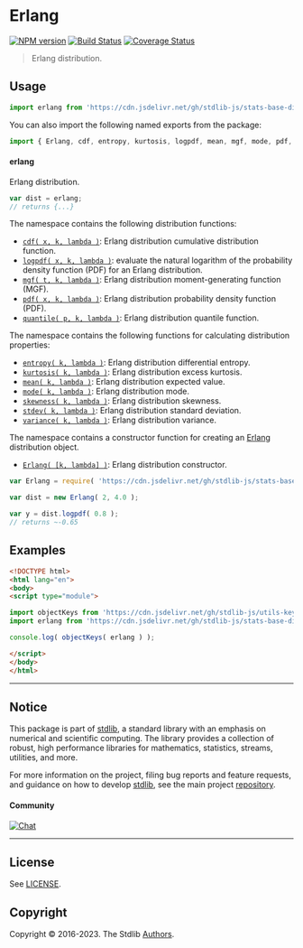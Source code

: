 <!--

@license Apache-2.0

Copyright (c) 2018 The Stdlib Authors.

Licensed under the Apache License, Version 2.0 (the "License");
you may not use this file except in compliance with the License.
You may obtain a copy of the License at

   http://www.apache.org/licenses/LICENSE-2.0

Unless required by applicable law or agreed to in writing, software
distributed under the License is distributed on an "AS IS" BASIS,
WITHOUT WARRANTIES OR CONDITIONS OF ANY KIND, either express or implied.
See the License for the specific language governing permissions and
limitations under the License.

-->

# Erlang

[![NPM version][npm-image]][npm-url] [![Build Status][test-image]][test-url] [![Coverage Status][coverage-image]][coverage-url] <!-- [![dependencies][dependencies-image]][dependencies-url] -->

> Erlang distribution.



<section class="usage">

## Usage

```javascript
import erlang from 'https://cdn.jsdelivr.net/gh/stdlib-js/stats-base-dists-erlang@esm/index.mjs';
```

You can also import the following named exports from the package:

```javascript
import { Erlang, cdf, entropy, kurtosis, logpdf, mean, mgf, mode, pdf, quantile, skewness, stdev, variance } from 'https://cdn.jsdelivr.net/gh/stdlib-js/stats-base-dists-erlang@esm/index.mjs';
```

#### erlang

Erlang distribution.

```javascript
var dist = erlang;
// returns {...}
```

The namespace contains the following distribution functions:

<!-- <toc pattern="*+(cdf|pdf|mgf|quantile)*"> -->

<div class="namespace-toc">

-   <span class="signature">[`cdf( x, k, lambda )`][@stdlib/stats/base/dists/erlang/cdf]</span><span class="delimiter">: </span><span class="description">Erlang distribution cumulative distribution function.</span>
-   <span class="signature">[`logpdf( x, k, lambda )`][@stdlib/stats/base/dists/erlang/logpdf]</span><span class="delimiter">: </span><span class="description">evaluate the natural logarithm of the probability density function (PDF) for an Erlang distribution.</span>
-   <span class="signature">[`mgf( t, k, lambda )`][@stdlib/stats/base/dists/erlang/mgf]</span><span class="delimiter">: </span><span class="description">Erlang distribution moment-generating function (MGF).</span>
-   <span class="signature">[`pdf( x, k, lambda )`][@stdlib/stats/base/dists/erlang/pdf]</span><span class="delimiter">: </span><span class="description">Erlang distribution probability density function (PDF).</span>
-   <span class="signature">[`quantile( p, k, lambda )`][@stdlib/stats/base/dists/erlang/quantile]</span><span class="delimiter">: </span><span class="description">Erlang distribution quantile function.</span>

</div>

<!-- </toc> -->

The namespace contains the following functions for calculating distribution properties:

<!-- <toc pattern="*+(entropy|kurtosis|mean|median|mode|skewness|stdev|variance)*"> -->

<div class="namespace-toc">

-   <span class="signature">[`entropy( k, lambda )`][@stdlib/stats/base/dists/erlang/entropy]</span><span class="delimiter">: </span><span class="description">Erlang distribution differential entropy.</span>
-   <span class="signature">[`kurtosis( k, lambda )`][@stdlib/stats/base/dists/erlang/kurtosis]</span><span class="delimiter">: </span><span class="description">Erlang distribution excess kurtosis.</span>
-   <span class="signature">[`mean( k, lambda )`][@stdlib/stats/base/dists/erlang/mean]</span><span class="delimiter">: </span><span class="description">Erlang distribution expected value.</span>
-   <span class="signature">[`mode( k, lambda )`][@stdlib/stats/base/dists/erlang/mode]</span><span class="delimiter">: </span><span class="description">Erlang distribution mode.</span>
-   <span class="signature">[`skewness( k, lambda )`][@stdlib/stats/base/dists/erlang/skewness]</span><span class="delimiter">: </span><span class="description">Erlang distribution skewness.</span>
-   <span class="signature">[`stdev( k, lambda )`][@stdlib/stats/base/dists/erlang/stdev]</span><span class="delimiter">: </span><span class="description">Erlang distribution standard deviation.</span>
-   <span class="signature">[`variance( k, lambda )`][@stdlib/stats/base/dists/erlang/variance]</span><span class="delimiter">: </span><span class="description">Erlang distribution variance.</span>

</div>

<!-- </toc> -->

The namespace contains a constructor function for creating an [Erlang][erlang-distribution] distribution object.

<!-- <toc pattern="*ctor*"> -->

<div class="namespace-toc">

-   <span class="signature">[`Erlang( [k, lambda] )`][@stdlib/stats/base/dists/erlang/ctor]</span><span class="delimiter">: </span><span class="description">Erlang distribution constructor.</span>

</div>

<!-- </toc> -->

```javascript
var Erlang = require( 'https://cdn.jsdelivr.net/gh/stdlib-js/stats-base-dists-erlang' ).Erlang;

var dist = new Erlang( 2, 4.0 );

var y = dist.logpdf( 0.8 );
// returns ~-0.65
```

</section>

<!-- /.usage -->

<section class="examples">

## Examples

<!-- TODO: better examples -->

<!-- eslint no-undef: "error" -->

```html
<!DOCTYPE html>
<html lang="en">
<body>
<script type="module">

import objectKeys from 'https://cdn.jsdelivr.net/gh/stdlib-js/utils-keys@esm/index.mjs';
import erlang from 'https://cdn.jsdelivr.net/gh/stdlib-js/stats-base-dists-erlang@esm/index.mjs';

console.log( objectKeys( erlang ) );

</script>
</body>
</html>
```

</section>

<!-- /.examples -->

<!-- Section for related `stdlib` packages. Do not manually edit this section, as it is automatically populated. -->

<section class="related">

</section>

<!-- /.related -->

<!-- Section for all links. Make sure to keep an empty line after the `section` element and another before the `/section` close. -->


<section class="main-repo" >

* * *

## Notice

This package is part of [stdlib][stdlib], a standard library with an emphasis on numerical and scientific computing. The library provides a collection of robust, high performance libraries for mathematics, statistics, streams, utilities, and more.

For more information on the project, filing bug reports and feature requests, and guidance on how to develop [stdlib][stdlib], see the main project [repository][stdlib].

#### Community

[![Chat][chat-image]][chat-url]

---

## License

See [LICENSE][stdlib-license].


## Copyright

Copyright &copy; 2016-2023. The Stdlib [Authors][stdlib-authors].

</section>

<!-- /.stdlib -->

<!-- Section for all links. Make sure to keep an empty line after the `section` element and another before the `/section` close. -->

<section class="links">

[npm-image]: http://img.shields.io/npm/v/@stdlib/stats-base-dists-erlang.svg
[npm-url]: https://npmjs.org/package/@stdlib/stats-base-dists-erlang

[test-image]: https://github.com/stdlib-js/stats-base-dists-erlang/actions/workflows/test.yml/badge.svg?branch=main
[test-url]: https://github.com/stdlib-js/stats-base-dists-erlang/actions/workflows/test.yml?query=branch:main

[coverage-image]: https://img.shields.io/codecov/c/github/stdlib-js/stats-base-dists-erlang/main.svg
[coverage-url]: https://codecov.io/github/stdlib-js/stats-base-dists-erlang?branch=main

<!--

[dependencies-image]: https://img.shields.io/david/stdlib-js/stats-base-dists-erlang.svg
[dependencies-url]: https://david-dm.org/stdlib-js/stats-base-dists-erlang/main

-->

[chat-image]: https://img.shields.io/gitter/room/stdlib-js/stdlib.svg
[chat-url]: https://gitter.im/stdlib-js/stdlib/

[stdlib]: https://github.com/stdlib-js/stdlib

[stdlib-authors]: https://github.com/stdlib-js/stdlib/graphs/contributors

[umd]: https://github.com/umdjs/umd
[es-module]: https://developer.mozilla.org/en-US/docs/Web/JavaScript/Guide/Modules

[deno-url]: https://github.com/stdlib-js/stats-base-dists-erlang/tree/deno
[umd-url]: https://github.com/stdlib-js/stats-base-dists-erlang/tree/umd
[esm-url]: https://github.com/stdlib-js/stats-base-dists-erlang/tree/esm
[branches-url]: https://github.com/stdlib-js/stats-base-dists-erlang/blob/main/branches.md

[stdlib-license]: https://raw.githubusercontent.com/stdlib-js/stats-base-dists-erlang/main/LICENSE

[erlang-distribution]: https://en.wikipedia.org/wiki/Erlang_distribution

<!-- <toc-links> -->

[@stdlib/stats/base/dists/erlang/ctor]: https://github.com/stdlib-js/stats-base-dists-erlang-ctor/tree/esm

[@stdlib/stats/base/dists/erlang/entropy]: https://github.com/stdlib-js/stats-base-dists-erlang-entropy/tree/esm

[@stdlib/stats/base/dists/erlang/kurtosis]: https://github.com/stdlib-js/stats-base-dists-erlang-kurtosis/tree/esm

[@stdlib/stats/base/dists/erlang/mean]: https://github.com/stdlib-js/stats-base-dists-erlang-mean/tree/esm

[@stdlib/stats/base/dists/erlang/mode]: https://github.com/stdlib-js/stats-base-dists-erlang-mode/tree/esm

[@stdlib/stats/base/dists/erlang/skewness]: https://github.com/stdlib-js/stats-base-dists-erlang-skewness/tree/esm

[@stdlib/stats/base/dists/erlang/stdev]: https://github.com/stdlib-js/stats-base-dists-erlang-stdev/tree/esm

[@stdlib/stats/base/dists/erlang/variance]: https://github.com/stdlib-js/stats-base-dists-erlang-variance/tree/esm

[@stdlib/stats/base/dists/erlang/cdf]: https://github.com/stdlib-js/stats-base-dists-erlang-cdf/tree/esm

[@stdlib/stats/base/dists/erlang/logpdf]: https://github.com/stdlib-js/stats-base-dists-erlang-logpdf/tree/esm

[@stdlib/stats/base/dists/erlang/mgf]: https://github.com/stdlib-js/stats-base-dists-erlang-mgf/tree/esm

[@stdlib/stats/base/dists/erlang/pdf]: https://github.com/stdlib-js/stats-base-dists-erlang-pdf/tree/esm

[@stdlib/stats/base/dists/erlang/quantile]: https://github.com/stdlib-js/stats-base-dists-erlang-quantile/tree/esm

<!-- </toc-links> -->

</section>

<!-- /.links -->
